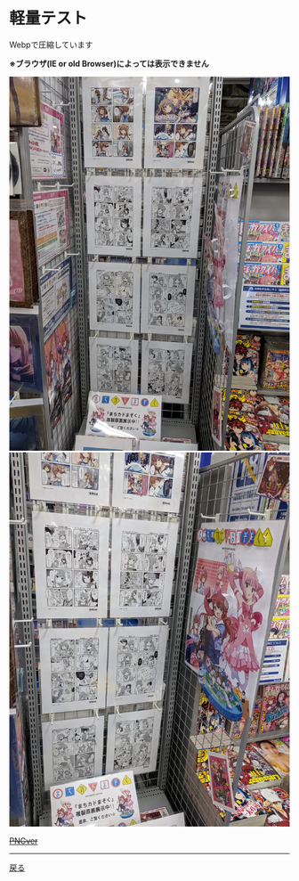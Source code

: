 # 軽量テスト

Webpで圧縮しています

 **※ブラウザ(IE or old Browser)によっては表示できません**

![01](webp_img/img_01.webp) ![02](webp_img/img_02.webp)


~~[PNGver](https://git.kasumin.tokyo/png/)~~

 - - -
[戻る](https://git.kasumin.tokyo)
